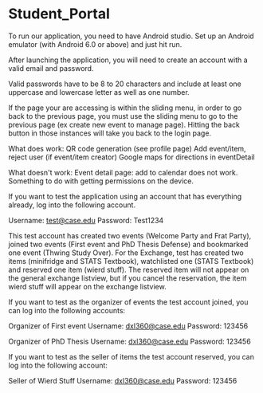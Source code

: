 # Student_Portal

To run our application, you need to have Android studio. Set up an Android emulator (with Android 6.0 or above) and just hit run.

After launching the application, you will need to create an account with a valid email and password.

Valid passwords have to be 8 to 20 characters and include at least one uppercase and lowercase letter as well as one number.

If the page your are accessing is within the sliding menu, in order to go back to the previous page, you must use the sliding menu to go to the previous page (ex create new event to manage page). Hitting the back button in those instances will take you back to the login page.

What does work:
QR code generation (see profile page)
Add event/item, reject user (if event/item creator)
Google maps for directions in eventDetail

What doesn't work:
Event detail page: add to calendar does not work. Something to do with getting permissions on the device.

If you want to test the application using an account that has everything already, log into the following account.

Username: test@case.edu
Password: Test1234

This test account has created two events (Welcome Party and Frat Party), joined two events (First event and PhD Thesis Defense) and bookmarked one event (Thwing Study Over). For the Exchange, test has created two items (minifridge and STATS Textbook), watchlisted one (STATS Textbook) and reserved one item (wierd stuff). The reserved item will not appear on the general exchange listview, but if you cancel the reservation, the item wierd stuff will appear on the exchange listview.

If you want to test as the organizer of events the test account joined, you can log into the following accounts:

Organizer of First event
Username: dxl360@case.edu
Password: 123456

Organizer of PhD Thesis
Username: dxl360@case.edu
Password: 123456

If you want to test as the seller of items the test account reserved, you can log into the following account:

Seller of Wierd Stuff
Username: dxl360@case.edu
Password: 123456
